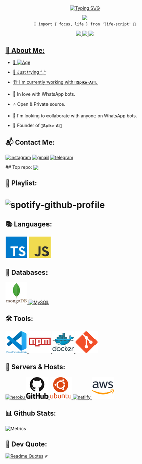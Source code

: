## <!-- Typing SVG -->
<p align="center">
    <a href="https://git.io/J0hKr">
        <img
        src="https://readme-typing-svg.herokuapp.com?font=Courgette&size=30&color=1B961A&lines=AssalamAlaikum%F0%9F%91%8B"
            alt="Typing SVG"
        />
    </a>
</p>
    <p align="center"><img src="https://images.wallpapersden.com/image/download/dreaming-of-space-while-looking-at-shooting-stars_bWlpaW6UmZqaraWkpJRnamtlrWZrZWU.jpg"/>
    </br><code>🦈 import { focus, life } from 'life-script' 🦈</code>
</p>

<p align="center">
  <a href="https://github.com/spiderx11/spiderx11.git">
    <img src="https://komarev.com/ghpvc/?username=darkhunter254&label=Profile%20views&color=ff69b4&label=Profile+Views&style=flat">

  </a>
  <a href="https://github.com/spiderx11?tab=stars">
    <img src="https://img.shields.io/github/stars/darkhunter254?color=ff69b4&label=Stargazers&style=flat">

  </a>
  <a href="https://github.com/https://github.com/spiderx11?tab=followers">
    <img src="https://img.shields.io/github/followers/darkhunter254?color=ff69b4&label=Followers&style=flat">

## 🙂 About Me:

- 🌠 ![Age](https://img.shields.io/badge/age-20-green)

- 🎋 Just trying ^_^

- 🏗 I'm currently working with [`🍃𝐒𝐩𝐢𝐤𝐞-𝐀𝐢🍃.`](https://github.com/spiderx11/sp...e)

- 🚀 In love with WhatsApp bots.

- ⭐ Open & Private source.

- 👥 I'm looking to collaborate with anyone on WhatsApp bots. 

- 👑 Founder of `🍃𝐒𝐩𝐢𝐤𝐞-𝐀𝐢🍃`
      
## 📬 Contact Me:     
<p align="left">      
<a href="https://instagram.com/__texas_finest" target="blank"><img align="center" src="https://www.freepnglogos.com/uploads/instagram-logo-png-transparent-0.png" alt="instagram" height="70" width="70" /></a>
<a href="mailto:ovibeldonbel@gmail.com" target="blank"><img align="center" src="https://www.freepnglogos.com/uploads/gmail-email-logo-png-16.png" alt="gmail" height="70" width="70" /></a>
<a href="https://t.me/lumbish" target="blank"><img align="center" src="https://www.freepnglogos.com/uploads/telegram-png/telegram-chat-message-mobile-send-file-smartphone-talk-16.png" alt="telegram" height="70" width="70" /></a>
</p>
## Top repo: 
  <a href="https://github.com/spiderx11/spiket">
 <img align="center" src="https://github-readme-stats.vercel.app/api/pin/?username=spiderx11&repo=spiderx11&theme=dark" />
</a>
  
## 🎵 Playlist:

# ![spotify-github-profile](https://spotify-github-profile.vercel.app/api/view.svg?uid=31uvmmzcziwpr5jcmugzmjgujbhu&redirect=true][https://spotify-github-profile.vercel.app/api/view.svg?uid=31uvmmzcziwpr5jcmugzmjgujbhu&cover_image=true&theme=compact&show_offline=false&background_color=121212)    

## 📚 Languages:
<p align="left">
<a href="https://www.typescript.org" target="_blank"> <img src="https://raw.githubusercontent.com/devicons/devicon/master/icons/typescript/typescript-original.svg" alt="typescript" width="70" height="70"/></a>
<a href="https://developer.mozilla.org/en-US/docs/Web/JavaScript" target="_blank"> <img src="https://raw.githubusercontent.com/devicons/devicon/master/icons/javascript/javascript-original.svg" alt="javascript" width="70" height="70"/></a>      
</p>
          
## 📇 Databases:
<p align="left">
<a href="https://www.mongodb.com/" target="_blank"> <img src="https://raw.githubusercontent.com/devicons/devicon/master/icons/mongodb/mongodb-original-wordmark.svg" alt="mongodb" width="70" height="70"/> </a> 
<a href="https://www.mysql.com/" target="_blank"> <img src="https://cdn.jsdelivr.net/gh/devicons/devicon/icons/mysql/mysql-original-wordmark.svg" alt="MySQL" width="70" height="70"/> </a>
</p>   
    
## 🛠️ Tools:
<p align="left">      
<a href="https://code.visualstudio.com" target="_blank"> <img src="https://raw.githubusercontent.com/devicons/devicon/1119b9f84c0290e0f0b38982099a2bd027a48bf1/icons/vscode/vscode-original-wordmark.svg" alt="vscode" width="70" height="70"/> </a>
<a href="https://code.npmjs.com" target="_blank"> <img src="https://raw.githubusercontent.com/devicons/devicon/1119b9f84c0290e0f0b38982099a2bd027a48bf1/icons/npm/npm-original-wordmark.svg" alt="npm" width="70" height="70"/> </a>      
<a href="https://www.docker.com/" target="_blank"> <img src="https://raw.githubusercontent.com/devicons/devicon/master/icons/docker/docker-original-wordmark.svg" alt="docker" width="70" height="70"/> </a>      
<a href="https://www.git.com/" target="_blank"> <img src="https://raw.githubusercontent.com/devicons/devicon/1119b9f84c0290e0f0b38982099a2bd027a48bf1/icons/git/git-original.svg" alt="git" width="70" height="70"/> </a>
</p>      
    
## 📡 Servers & Hosts:
<p align="left">      
<a href="https://heroku.com" target="_blank"> <img src="https://www.vectorlogo.zone/logos/heroku/heroku-icon.svg" alt="heroku" width="70" height="70"/> </a> 
<a href="https://github.com/" target="_blank"> <img src="https://github.com/devicons/devicon/raw/master/icons/github/github-original-wordmark.svg" alt="github" width="70" height="70"/> </a>    
<a href="https://www.ubuntu.com/" target="_blank"> <img src="https://raw.githubusercontent.com/devicons/devicon/1119b9f84c0290e0f0b38982099a2bd027a48bf1/icons/ubuntu/ubuntu-plain-wordmark.svg" alt="linux" width="70" height="70"/> </a>   
<a href="https://netlify.com/" target="_blank"> <img src="https://devopedia.org/images/article/397/9618.1642936094.png" alt="netlify" width="70" height="70"/> </a>   
<a href="https://aws.amazon.com/" target="_blank"> <img src="https://raw.githubusercontent.com/devicons/devicon/1119b9f84c0290e0f0b38982099a2bd027a48bf1/icons/amazonwebservices/amazonwebservices-original-wordmark.svg" alt="aws" width="70" height="70"/> </a>    
</p>  
      
## 📊 Github Stats:

![Metrics](https://metrics.lecoq.io/spiderx11?template=classic&base=header%2C%20activity%2C%20community%2C%20repositories%2C%20metadata&base.indepth=false&base.hireable=false&base.skip=false&config.timezone=Africa%2FNairobi)            
      
## 🔰 Dev Quote:

[![Readme Quotes](https://quotes-github-readme.vercel.app/api?type=horizontal&theme=light)](https://github.com/piyushsuthar/github-readme-quotes)
v
